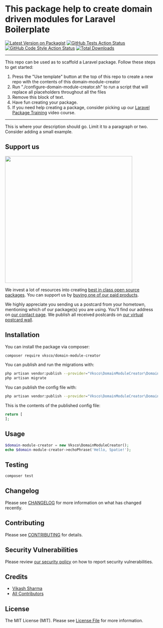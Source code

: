 # This package help to create domain driven modules for Laravel Boilerplate

[![Latest Version on Packagist](https://img.shields.io/packagist/v/vksco/domain-module-creator.svg?style=flat-square)](https://packagist.org/packages/vksco/domain-module-creator)
[![GitHub Tests Action Status](https://img.shields.io/github/workflow/status/vksco/domain-module-creator/run-tests?label=tests)](https://github.com/vksco/domain-module-creator/actions?query=workflow%3Arun-tests+branch%3Amain)
[![GitHub Code Style Action Status](https://img.shields.io/github/workflow/status/vksco/domain-module-creator/Check%20&%20fix%20styling?label=code%20style)](https://github.com/vksco/domain-module-creator/actions?query=workflow%3A"Check+%26+fix+styling"+branch%3Amain)
[![Total Downloads](https://img.shields.io/packagist/dt/vksco/domain-module-creator.svg?style=flat-square)](https://packagist.org/packages/vksco/domain-module-creator)

---
This repo can be used as to scaffold a Laravel package. Follow these steps to get started:

1. Press the "Use template" button at the top of this repo to create a new repo with the contents of this domain-module-creator
2. Run "./configure-domain-module-creator.sh" to run a script that will replace all placeholders throughout all the files
3. Remove this block of text.
4. Have fun creating your package.
5. If you need help creating a package, consider picking up our <a href="https://laravelpackage.training">Laravel Package Training</a> video course.
---

This is where your description should go. Limit it to a paragraph or two. Consider adding a small example.

## Support us

[<img src="https://github-ads.s3.eu-central-1.amazonaws.com/domain-module-creator.jpg?t=1" width="419px" />](https://spatie.be/github-ad-click/domain-module-creator)

We invest a lot of resources into creating [best in class open source packages](https://spatie.be/open-source). You can support us by [buying one of our paid products](https://spatie.be/open-source/support-us).

We highly appreciate you sending us a postcard from your hometown, mentioning which of our package(s) you are using. You'll find our address on [our contact page](https://spatie.be/about-us). We publish all received postcards on [our virtual postcard wall](https://spatie.be/open-source/postcards).

## Installation

You can install the package via composer:

```bash
composer require vksco/domain-module-creator
```

You can publish and run the migrations with:

```bash
php artisan vendor:publish --provider="Vksco\DomainModuleCreator\DomainModuleCreatorServiceProvider" --tag="domain-module-creator-migrations"
php artisan migrate
```

You can publish the config file with:
```bash
php artisan vendor:publish --provider="Vksco\DomainModuleCreator\DomainModuleCreatorServiceProvider" --tag="domain-module-creator-config"
```

This is the contents of the published config file:

```php
return [
];
```

## Usage

```php
$domain-module-creator = new Vksco\DomainModuleCreator();
echo $domain-module-creator->echoPhrase('Hello, Spatie!');
```

## Testing

```bash
composer test
```

## Changelog

Please see [CHANGELOG](CHANGELOG.md) for more information on what has changed recently.

## Contributing

Please see [CONTRIBUTING](.github/CONTRIBUTING.md) for details.

## Security Vulnerabilities

Please review [our security policy](../../security/policy) on how to report security vulnerabilities.

## Credits

- [Vikash Sharma](https://github.com/vksco)
- [All Contributors](../../contributors)

## License

The MIT License (MIT). Please see [License File](LICENSE.md) for more information.
